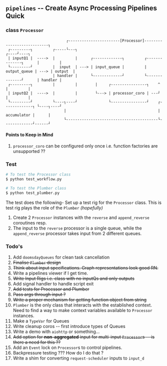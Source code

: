 ## `pipelines` -- Create Async Processing Pipelines Quick


### class `Processor`
```
                           ┌-----------------------[Processor]---------------------------┐     
 ┌---------┐         ┌-----└---┐                                                    ┌----┘----┐
 | inputQ1 |  ---->  |         |      ┌-------------┐         ┌--------------┐      |         |
 └---------┘         |  input  | ---> | input_queue |         | output_queue | ---> | output  |
                     | handler |      └-------------┘         └--------------┘      | handler |
 ┌---------┐         |         |        |     ┌----------------┐    ^               |         |
 | inputQ2 |  ---->  |         |        └---> | processor_coro | ---┘               |         |
 └---------┘         └----┐----┘              └----------------┘    ┌-------------┐ └----┐----┘
                          |                                         | accumulator |      |     
                          └-----------------------------------------└-------------┘------┘     
```
#### Points to Keep in Mind
1. `processor_coro` can be configured only once i.e. function factories are unsupported ??

### Test
```bash
# To test the Processor class 
$ python test_workflow.py

# To test the Plumber class
$ python test_plumber.py
```
The test does the following-
Set up a test rig for the `Processor` class. This is test rig plays the role of the `Plumber` *(hopefully)*
1. Create 2 `Processor` instances with the `reverse` and `append_reverse` coroutines resp.
2. The input to the `reverse` processor is a single queue, while the `append_reverse` processor takes input from 2 different queues.

### Todo's
1. Add `doomsdayQueues` for clean task cancellation
2. ~~Finalise `Plumber` design~~
3. ~~Think about input specifications. Graph representations look good RN.~~
4. Write a pipelines viewer if I get time.
5. ~~Write Input Rigs i.e. class with no inputQs and only outputs~~ 
6. Add signal handler to handle script exit
7. ~~Add tests for Processor and Plumber~~
8. ~~Pass args through input ?~~
9. ~~Write a proper mechanism for getting function object from string~~
10. `Plumber` is the only class that interacts with the established context. Need to find a way to make context variables available to `Processor` instances.
11. Make a `TypeVar` for Queues
12. Write cleanup coros -- first introduce types of Queues
13. Write a demo with `aiohttp` or something...
14. ~~Add option for **non-aggregated** input for multi-input `Processor`s -- is there a need for this ??~~
15. Add an `Event` lock on `Processor`s to control pipelines.
16. Backpressure testing ??? How do I do that ?
17. Write a shim for converting `request-scheduler` inputs to `input_d`
